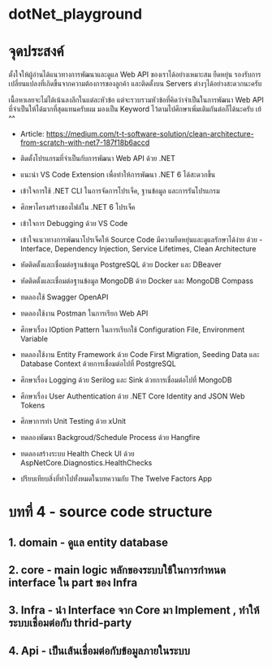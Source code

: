 # dotNet_playground
# จุดประสงค์
ตั้งใจให้ผู้อ่านได้แนวทางการพัฒนาและดูแล Web API ของเราได้อย่างเหมาะสม ยืดหยุ่น รองรับการเปลี่ยนแปลงที่เกิดขึ้นจากความต้องการของลูกค้า และติดตั้งบน Servers ต่างๆได้อย่างสะดวกนะครับ

เนื้อหาเลยจะไม่ได้เน้นลงลึกในแต่ละหัวข้อ แต่จะรวบรวมหัวข้อที่คิดว่าจำเป็นในการพัฒนา Web API ที่จำเป็นให้ได้มากที่สุดแทนครับผม มองเป็น Keyword ไว้ตามไปศึกษาเพิ่มเติมกันต่อก็ได้นะครับ เย้ ^^
- Article: https://medium.com/t-t-software-solution/clean-architecture-from-scratch-with-net7-187f18b6accd

- ติดตั้งโปรแกรมที่จำเป็นกับการพัฒนา Web API ด้วย .NET 

- แนะนำ VS Code Extension เพื่อทำให้การพัฒนา .NET 6 ได้สะดวกขึ้น
- เข้าใจการใช้ .NET CLI ในการจัดการโปรเจ็ค, ฐานข้อมูล และการรันโปรแกรม
- ศึกษาโครงสร้างของไฟล์ใน .NET 6 โปรเจ็ค
- เข้าใจการ Debugging ด้วย VS Code
- เข้าใจแนวทางการพัฒนาโปรเจ็คให้ Source Code มีความยืดหยุ่นและดูแลรักษาได้ง่าย ด้วย - Interface, Dependency Injection, Service Lifetimes, Clean Architecture
- หัดติดตั้งและเชื่อมต่อฐานข้อมูล PostgreSQL ด้วย Docker และ DBeaver
- หัดติดตั้งและเชื่อมต่อฐานข้อมูล MongoDB ด้วย Docker และ MongoDB Compass
- ทดลองใช้ Swagger OpenAPI
- ทดลองใช้งาน Postman ในการเรียก Web API
- ศึกษาเรื่อง IOption Pattern ในการเรียกใช้ Configuration File, Environment Variable
- ทดลองใช้งาน Entity Framework ด้วย Code First Migration, Seeding Data และ Database Context ด้วยการเชื่อมต่อไปที่ PostgreSQL
- ศึกษาเรื่อง Logging ด้วย Serilog และ Sink ด้วยการเชื่อมต่อไปที่ MongoDB
- ศึกษาเรื่อง User Authentication ด้วย .NET Core Identity and JSON Web Tokens
- ศึกษาการทำ Unit Testing ด้วย xUnit
- ทดลองพัฒนา Backgroud/Schedule Process ด้วย Hangfire
- ทดลองสร้างระบบ Health Check UI ด้วย AspNetCore.Diagnostics.HealthChecks
- ปรียบเทียบสิ่งที่ทำไปทั้งหมดในบทความกับ The Twelve Factors App


# บทที่ 4 - source code structure
## 1. domain - ดูแล entity database 
## 2. core - main logic หลักของระบบใช้ในการกำหนด interface ใน part ของ Infra
## 3. Infra - นำ Interface จาก Core มา Implement , ทำให้ระบบเชื่อมต่อกับ thrid-party 
## 4. Api - เป็นเส้นเชื่อมต่อกับข้อมูลภายในระบบ